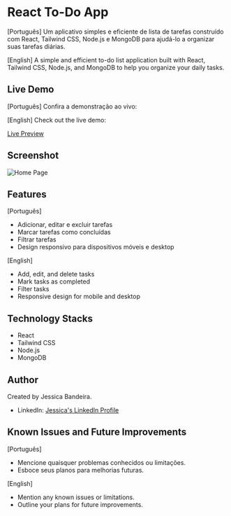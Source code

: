 # React To-Do App

[Português]
Um aplicativo simples e eficiente de lista de tarefas construído com React, Tailwind CSS, Node.js e MongoDB para ajudá-lo a organizar suas tarefas diárias.

[English]
A simple and efficient to-do list application built with React, Tailwind CSS, Node.js, and MongoDB to help you organize your daily tasks.

## Live Demo

[Português]
Confira a demonstração ao vivo:

[English]
Check out the live demo:

[Live Preview](https://to-do-app-frontend-amn0.onrender.com/)

## Screenshot

![Home Page](frontend/src/images/PrintScreenHomePage.png)

## Features

[Português]

- Adicionar, editar e excluir tarefas
- Marcar tarefas como concluídas
- Filtrar tarefas
- Design responsivo para dispositivos móveis e desktop

[English]

- Add, edit, and delete tasks
- Mark tasks as completed
- Filter tasks
- Responsive design for mobile and desktop

## Technology Stacks

- React
- Tailwind CSS
- Node.js
- MongoDB

## Author

Created by Jessica Bandeira.

- LinkedIn: [Jessica's LinkedIn Profile](https://www.linkedin.com/in/jessica-santosb/)

## Known Issues and Future Improvements

[Português]

- Mencione quaisquer problemas conhecidos ou limitações.
- Esboce seus planos para melhorias futuras.

[English]

- Mention any known issues or limitations.
- Outline your plans for future improvements.
